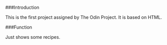 ###Introduction

This is the first project assigned by The Odin Project. It is based on HTML.

###Function

Just shows some recipes.
